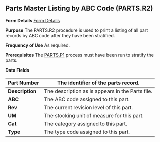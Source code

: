 ## Parts Master Listing by ABC Code (PARTS.R2)
<PageHeader />

**Form Details**
[Form Details](../PARTS-R2-1/README.md)

**Purpose**
The PARTS.R2 procedure is used to print a listing of all part records by ABC
code after they have been stratified.

**Frequency of Use**
As required.

**Prerequisites**
The [PARTS.P1](../PARTS-P1/README.md) process must have been run to stratify the parts.

**Data Fields**

| **Part Number** | The identifier of the parts record.              |
| --------------- | ------------------------------------------------ |
| **Description** | The description as is appears in the Parts file. |
| **ABC**         | The ABC code assigned to this part.              |
| **Rev**         | The current revision level of this part.         |
| **UM**          | The stocking unit of measure for this part.      |
| **Cat**         | The category assigned to this part.              |
| **Type**        | The type code assigned to this part.             |

<badge text= "Version 8.10.57 " vertical="middle" />

<PageFooter />
